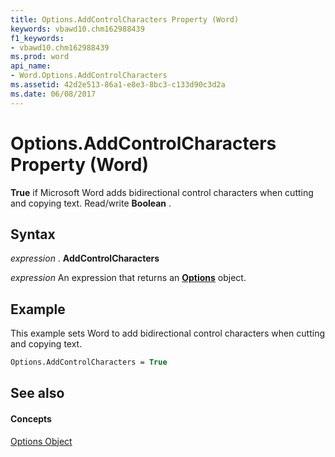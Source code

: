```yaml
---
title: Options.AddControlCharacters Property (Word)
keywords: vbawd10.chm162988439
f1_keywords:
- vbawd10.chm162988439
ms.prod: word
api_name:
- Word.Options.AddControlCharacters
ms.assetid: 42d2e513-86a1-e8e3-8bc3-c133d90c3d2a
ms.date: 06/08/2017
---
```



# Options.AddControlCharacters Property (Word)

 **True** if Microsoft Word adds bidirectional control characters when cutting and copying text. Read/write **Boolean** .


## Syntax

 _expression_ . **AddControlCharacters**

 _expression_ An expression that returns an **[Options](options-object-word.md)** object.


## Example

This example sets Word to add bidirectional control characters when cutting and copying text.


```vb
Options.AddControlCharacters = True
```


## See also


#### Concepts


[Options Object](options-object-word.md)


